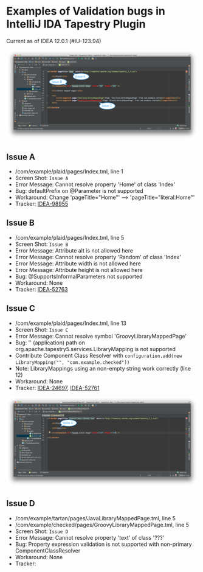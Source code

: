 Examples of Validation bugs in IntelliJ IDA Tapestry Plugin
===========================================================
Current as of IDEA 12.0.1 (#IU-123.94)

![Bugs Screenshot 1](https://github.com/Widen/tapestry5-idea/raw/master/bugs-screenshot-1.png)

Issue A
-------

- /com/example/plaid/pages/Index.tml, line 1
 - Screen Shot: `Issue A`
 - Error Message: Cannot resolve property 'Home' of class 'Index'
 - Bug: defaultPrefix on @Parameter is not supported
 - Workaround: Change 'pageTitle="Home"' --> 'pageTitle="literal:Home"'
 - Tracker: [IDEA-98955](http://youtrack.jetbrains.com/issue/IDEA-98955)

Issue B
-------
- /com/example/plaid/pages/Index.tml, line 5
 - Screen Shot: `Issue B`
 - Error Message: Attribute alt is not allowed here
 - Error Message: Cannot resolve property 'Random' of class 'Index'
 - Error Message: Attribute width is not allowed here
 - Error Message: Attribute height is not allowed here
 - Bug: @SupportsInformalParameters not supported
 - Workaround: None
 - Tracker: [IDEA-52763](http://youtrack.jetbrains.com/issue/IDEA-52763)

Issue C
-------
- /com/example/plaid/pages/Index.tml, line 13
 - Screen Shot: `Issue C`
 - Error Message: Cannot resolve symbol 'GroovyLibraryMappedPage'
 - Bug: '' (application) path on org.apache.tapestry5.services.LibraryMapping is not supported
  - Contribute Component Class Resolver with `configuration.add(new LibraryMapping("", "com.example.checked"))`
 - Note: LibraryMappings using an non-empty string work correctly (line 12)
 - Workaround: None
 - Tracker: [IDEA-24697](http://youtrack.jetbrains.com/issue/IDEA-24697), [IDEA-52761](http://youtrack.jetbrains.com/issue/IDEA-52761)

![Bugs Screenshot 2](https://github.com/Widen/tapestry5-idea/raw/master/bugs-screenshot-2.png)

Issue D
-------
- /com/example/tartan/pages/JavaLibraryMappedPage.tml, line 5
- /com/example/checked/pages/GroovyLibraryMappedPage.tml, line 5
 - Screen Shot: `Issue D`
 - Error Message: Cannot resolve property 'text' of class '???'
 - Bug: Property expression validation is not supported with non-primary ComponentClassResolver
 - Workaround: None
 - Tracker:
